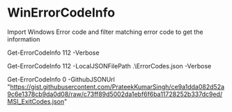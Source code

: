 # WinErrorCodeInfo
Import Windows Error code and filter matching error code to get the information


Get-ErrorCodeInfo 112 -Verbose

Get-ErrorCodeInfo 112 -LocalJSONFilePath .\ErrorCodes.json -Verbose

Get-ErrorCodeInfo 0 -GithubJSONUrl "https://gist.githubusercontent.com/PrateekKumarSingh/ce9a1dda082d52a9c6e1378cb9da0d08/raw/c73ff89d5002da1ebf6f6ba11728252b337dc9ed/MSI_ExitCodes.json"
